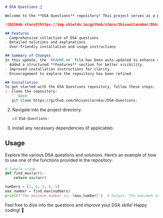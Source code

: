 ```markdown
# DSA Questions 🚀

Welcome to the **DSA Questions** repository! This project serves as a platform for developers and learners to practice and enhance their skills in Data Structures and Algorithms (DSA). This repository is designed to help you improve your understanding of various data structures and algorithms through a collection of questions and solutions.

![GitHub stars](https://img.shields.io/github/stars/Shivanilarokar/DSA-Questions-?style=social) ![Forks](https://img.shields.io/github/forks/Shivanilarokar/DSA-Questions-?style=social)

## Features
- Comprehensive collection of DSA questions
- Detailed solutions and explanations
- User-friendly installation and usage instructions

## Summary of Changes
In this update, the `README.md` file has been auto-updated to enhance clarity and usability. Key modifications include:
- Added a structured **Features** section for better visibility.
- Improved installation instructions for clarity.
- Encouragement to explore the repository has been refined.

## Installation
To get started with the DSA Questions repository, follow these steps:
1. Clone the repository:
   ```bash
   git clone https://github.com/Shivanilarokar/DSA-Questions-
   ```
2. Navigate into the project directory:
   ```bash
   cd DSA-Questions-
   ```
3. Install any necessary dependencies (if applicable).

## Usage
Explore the various DSA questions and solutions. Here’s an example of how to use one of the functions provided in the repository:

```python
# Sample usage
def find_max(arr):
    return max(arr)

numbers = [1, 2, 3, 4, 5]
max_number = find_max(numbers)
print(f"The maximum number is: {max_number}")  # Output: The maximum number is: 5
```

Feel free to dive into the questions and improve your DSA skills! Happy coding! 🎉
```